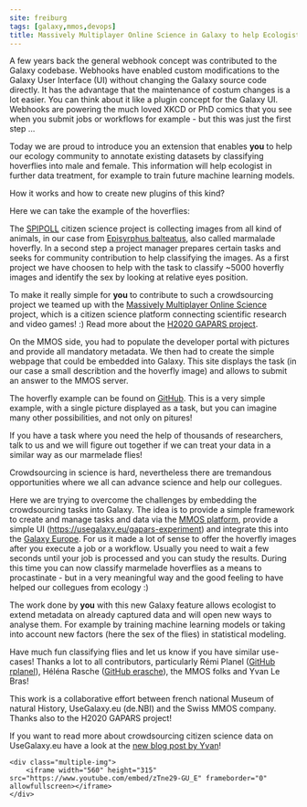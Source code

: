 ```yaml
---
site: freiburg
tags: [galaxy,mmos,devops]
title: Massively Multiplayer Online Science in Galaxy to help Ecologists - a citizen science project.
---
```


A few years back the general webhook concept was contributed to the Galaxy codebase.
Webhooks have enabled custom modifications to the Galaxy User Interface (UI) without changing the Galaxy source code directly.
It has the advantage that the maintenance of costum changes is a lot easier. You can think about it like a plugin concept for the Galaxy UI.
Webhooks are powering the much loved XKCD or PhD comics that you see when you submit jobs or workflows for example - but this was just the first step ...

Today we are proud to introduce you an extension that enables __you__ to help our ecology community to annotate existing datasets
by classifying hoverflies into male and female.
This information will help ecologist in further data treatment, for example to train future machine learning models.

How it works and how to create new plugins of this kind?

Here we can take the example of the hoverflies:

The [SPIPOLL](https://www.spipoll.org) citizen science project is collecting images from all kind of animals, in our case from
[Episyrphus balteatus](https://en.wikipedia.org/wiki/Episyrphus_balteatus), also called marmalade hoverfly. In a second step a project manager
prepares certain tasks and seeks for community contribution to help classifying the images.
As a first project we have choosen to help with the task to classify ~5000 hoverfly images and identify the sex by looking at relative eyes position.

To make it really simple for __you__ to contribute to such a crowdsourcing project we teamed up with the [Massively Multiplayer Online Science](http://mmos.ch)
project, which is a citizen science platform connecting scientific research and video games! :)
Read more about the [H2020 GAPARS project](http://gapars.mmos.ch).


On the MMOS side, you had to populate the developer portal with pictures and provide all mandatory metadata.
We then had to create the simple webpage that could be embedded into Galaxy. This site displays the task (in our case a small describtion and the hoverfly image)
and allows to submit an answer to the MMOS server.

The hoverfly example can be found on [GitHub](https://github.com/galaxyecology/webhook_SPIPOLL_Flash/blob/master/templates/guess.html).
This is a very simple example, with a single picture displayed as a task, but you can imagine many other possibilities, and not only on pitures!

If you have a task where you need the help of thousands of researchers, talk to us and we will figure out together
if we can treat your data in a similar way as our marmelade flies!

Crowdsourcing in science is hard, nevertheless there are tremandous opportunities where we all can advance science and help our collegues.

Here we are trying to overcome the challenges by embedding the crowdsourcing tasks into Galaxy.
The idea is to provide a simple framework to create and manage tasks and data via the [MMOS platform](http://mmos.ch),
provide a simple UI (https://usegalaxy.eu/gapars-experiment) and integrate this into the [Galaxy Europe](https://usegalaxy.eu).
For us it made a lot of sense to offer the hoverfly images after you execute a job or a workflow. Usually you need to wait a few seconds until your job is
processed and you can study the results. During this time you can now classify marmelade hoverflies as a means to procastinate - but in a very meaningful way and the
good feeling to have helped our collegues from ecology :)

The work done by __you__ with this new Galaxy feature allows ecologist to extend metadata on already captured data
and will open new ways to analyse them. For example by
training machine learning models or taking into account new factors (here the sex of the flies) in statistical modeling.


Have much fun classifying flies and let us know if you have similar use-cases!
Thanks a lot to all contributors, particularly Rémi Planel ([GitHub rplanel](https://github.com/rplanel/)), Héléna Rasche ([GitHub erasche](https://github.com/erasche/)), the MMOS folks and Yvan Le Bras!

This work is a collaborative effort between french national Museum of natural History, UseGalaxy.eu (de.NBI) and the Swiss MMOS company. Thanks also to the H2020 GAPARS project!

If you want to read more about crowdsourcing citizen science data on UseGalaxy.eu have a look at the [new blog post by Yvan](https://galaxyproject.org/blog/2020+++++++++/)! 

    <div class="multiple-img">
        <iframe width="560" height="315" src="https://www.youtube.com/embed/zTne29-GU_E" frameborder="0" allowfullscreen></iframe>
    </div>
